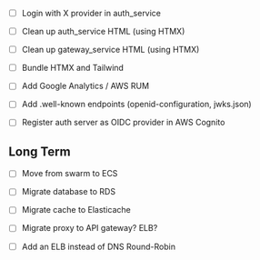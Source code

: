 - [ ] Login with X provider in auth_service
- [ ] Clean up auth_service HTML (using HTMX)
- [ ] Clean up gateway_service HTML (using HTMX)
- [ ] Bundle HTMX and Tailwind 
- [ ] Add Google Analytics / AWS RUM
- [ ] Add .well-known endpoints (openid-configuration, jwks.json)
- [ ] Register auth server as OIDC provider in AWS Cognito


## Long Term
- [ ] Move from swarm to ECS
- [ ] Migrate database to RDS
- [ ] Migrate cache to Elasticache
- [ ] Migrate proxy to API gateway? ELB?
- [ ] Add an ELB instead of DNS Round-Robin

